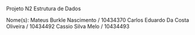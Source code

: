 Projeto N2 Estrutura de Dados 

Nome(s): Mateus Burkle Nascimento / 10434370
         Carlos Eduardo Da Costa Oliveira / 10434492
         Cassio Silva Melo / 10434493
